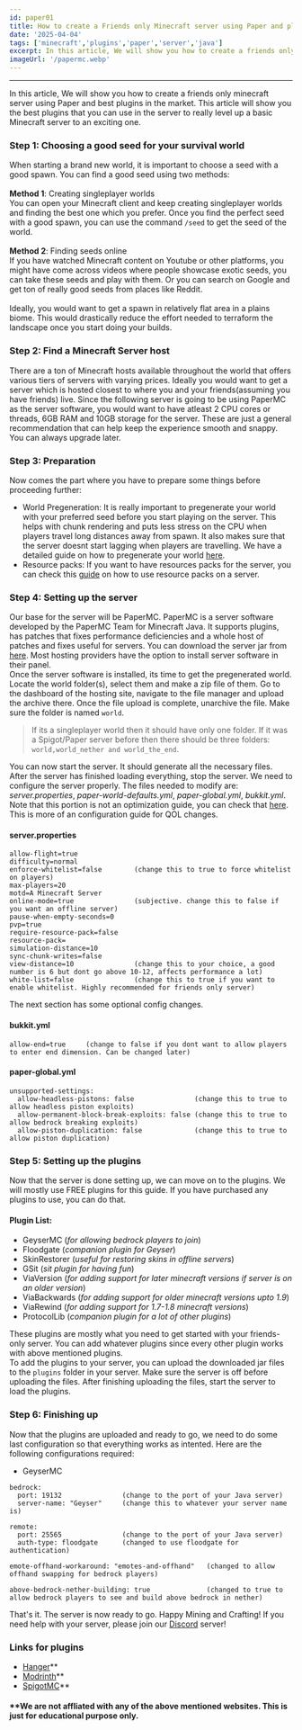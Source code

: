 ```yaml
---
id: paper01
title: How to create a Friends only Minecraft server using Paper and plugins.
date: '2025-04-04'
tags: ['minecraft','plugins','paper','server','java']
excerpt: In this article, We will show you how to create a friends only minecraft server using Paper and best plugins in the market..
imageUrl: '/papermc.webp'
---
```

---

In this article, We will show you how to create a friends only minecraft server using Paper and best plugins in the market. This article will show you the best plugins that you can use in the server to really level up a basic Minecraft server to an exciting one.

### Step 1: Choosing a good seed for your survival world
When starting a brand new world, it is important to choose a seed with a good spawn. You can find a good seed using two methods: <br><br>
**Method 1**: Creating singleplayer worlds<br> You can open your Minecraft client and keep creating singleplayer worlds and finding the best one which you prefer. Once you find the perfect seed with a good spawn, you can use the command `/seed` to get the seed of the world.<br><br>
**Method 2**: Finding seeds online <br> If you have watched Minecraft content on Youtube or other platforms, you might have come across videos where people showcase exotic seeds, you can take these seeds and play with them. Or you can search on Google and get ton of really good seeds from places like Reddit.<br><br>
Ideally, you would want to get a spawn in relatively flat area in a plains biome. This would drastically reduce the effort needed to terraform the landscape once you start doing your builds.

### Step 2: Find a Minecraft Server host
There are a ton of Minecraft hosts available throughout the world that offers various tiers of servers with varying prices. Ideally you would want to get a server which is hosted closest to where you and your friends(assuming you have friends) live. Since the following server is going to be using PaperMC as the server software, you would want to have atleast 2 CPU cores or threads, 6GB RAM and 10GB storage for the server. These are just a general recommendation that can help keep the experience smooth and snappy. You can always upgrade later.

### Step 3: Preparation
Now comes the part where you have to prepare some things before proceeding further:
- World Pregeneration: It is really important to pregenerate your world with your preferred seed before you start playing on the server. This helps with chunk rendering and puts less stress on the CPU when players travel long distances away from spawn. It also makes sure that the server doesnt start lagging when players are travelling. We have a detailed guide on how to pregenerate your world [here](/articles/pregenerate-a-minecraft-world-java).
- Resource packs: If you want to have resources packs for the server, you can check this [guide](/articles/use-a-resource-pack-in-server) on how to use resource packs on a server.

### Step 4: Setting up the server
Our base for the server will be PaperMC. PaperMC is a server software developed by the PaperMC Team for Minecraft Java. It supports plugins, has patches that fixes performance deficiencies and a whole host of patches and fixes useful for servers. You can download the server jar from [here](https://papermc.io/downloads/paper). Most hosting providers have the option to install server software in their panel.<br>
Once the server software is installed, its time to get the pregenerated world. Locate the world folder(s), select them and make a zip file of them. Go to the dashboard of the hosting site, navigate to the file manager and upload the archive there. Once the file upload is complete, unarchive the file. Make sure the folder is named `world`. 
> If its a singleplayer world then it should have only one folder. If it was a Spigot/Paper server before then there should be three folders: `world,world_nether and world_the_end`.

You can now start the server. It should generate all the necessary files. After the server has finished loading everything, stop the server. We need to configure the server properly. The files needed to modify are: *server.properties*, *paper-world-defaults.yml*, *paper-global.yml*, *bukkit.yml*. Note that this portion is not an optimization guide, you can check that [here](/articles/java-server-optimization-guide). This is more of an configuration guide for QOL changes.<br>
#### server.properties
```
allow-flight=true   
difficulty=normal
enforce-whitelist=false        (change this to true to force whitelist on players)
max-players=20     
motd=A Minecraft Server 
online-mode=true               (subjective. change this to false if you want an offline server)
pause-when-empty-seconds=0 
pvp=true 
require-resource-pack=false 
resource-pack= 
simulation-distance=10 
sync-chunk-writes=false 
view-distance=10               (change this to your choice, a good number is 6 but dont go above 10-12, affects performance a lot)
white-list=false               (change this to true if you want to enable whitelist. Highly recommended for friends only server)
```

The next section has some optional config changes. 
#### bukkit.yml
```
allow-end=true     (change to false if you dont want to allow players to enter end dimension. Can be changed later)
```

#### paper-global.yml
```
unsupported-settings:
  allow-headless-pistons: false               (change this to true to allow headless piston exploits)
  allow-permanent-block-break-exploits: false (change this to true to allow bedrock breaking exploits)
  allow-piston-duplication: false             (change this to true to allow piston duplication)
```

### Step 5: Setting up the plugins
Now that the server is done setting up, we can move on to the plugins. We will mostly use FREE plugins for this guide. If you have purchased any plugins to use, you can do that.<br>
#### Plugin List:
- GeyserMC (*for allowing bedrock players to join*)<br>
- Floodgate (*companion plugin for Geyser*)<br>
- SkinRestorer (*useful for restoring skins in offline servers*)<br>
- GSit (*sit plugin for having fun*)<br>
- ViaVersion (*for adding support for later minecraft versions if server is on an older version*)<br>
- ViaBackwards (*for adding support for older minecraft versions upto 1.9*)<br>
- ViaRewind (*for adding support for 1.7-1.8 minecraft versions*)<br>
- ProtocolLib (*companion plugin for a lot of other plugins*)<br>

These plugins are mostly what you need to get started with your friends-only server. You can add whatever plugins since every other plugin works with above mentioned plugins.<br>
To add the plugins to your server, you can upload the downloaded jar files to the `plugins` folder in your server. Make sure the server is off before uploading the files. After finishing uploading the files, start the server to load the plugins.
### Step 6: Finishing up
Now that the plugins  are uploaded and ready to go, we need to do some last configuration so that everything works as intented. Here are the following configurations required:<br>
- GeyserMC
```
bedrock:
  port: 19132               (change to the port of your Java server)
  server-name: "Geyser"     (change this to whatever your server name is)

remote:
  port: 25565               (change to the port of your Java server)
  auth-type: floodgate      (changed to use floodgate for authentication)

emote-offhand-workaround: "emotes-and-offhand"   (changed to allow offhand swapping for bedrock players)

above-bedrock-nether-building: true              (changed to true to allow bedrock players to see and build above bedrock in nether)
```
That's it. The server is now ready to go. Happy Mining and Crafting! If you need help with your server, please join our [Discord]() server!

### Links for plugins
- [Hanger](https://hangar.papermc.io/)**
- [Modrinth](https://modrinth.com/plugins)**
- [SpigotMC](https://www.spigotmc.org/resources/categories/spigot.4/)**

#### **We are not affliated with any of the above mentioned websites. This is just for educational purpose only.